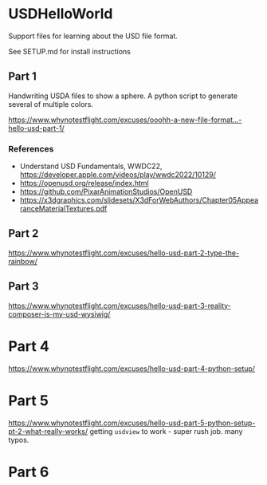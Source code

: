 # USDHelloWorld

Support files for learning about the USD file format. 

See SETUP.md for install instructions

## Part 1

Handwriting USDA files to show a sphere. A python script to generate several of multiple colors.

<https://www.whynotestflight.com/excuses/ooohh-a-new-file-format...-hello-usd-part-1/>

### References
- Understand USD Fundamentals, WWDC22, https://developer.apple.com/videos/play/wwdc2022/10129/
- https://openusd.org/release/index.html
- https://github.com/PixarAnimationStudios/OpenUSD
- https://x3dgraphics.com/slidesets/X3dForWebAuthors/Chapter05AppearanceMaterialTextures.pdf

## Part 2

<https://www.whynotestflight.com/excuses/hello-usd-part-2-type-the-rainbow/>

## Part 3

<https://www.whynotestflight.com/excuses/hello-usd-part-3-reality-composer-is-my-usd-wysiwig/>


# Part 4 

<https://www.whynotestflight.com/excuses/hello-usd-part-4-python-setup/>


# Part 5

<https://www.whynotestflight.com/excuses/hello-usd-part-5-python-setup-pt-2-what-really-works/>
getting `usdview` to work - super rush job. many typos.

# Part 6








